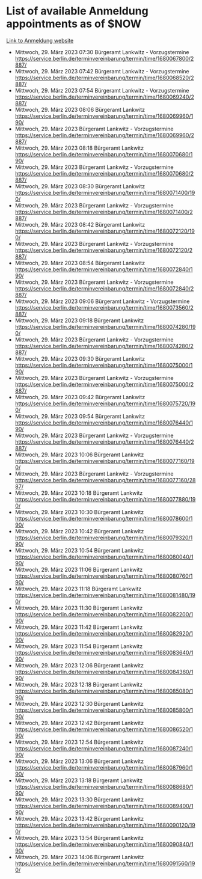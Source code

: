 # List of available Anmeldung appointments as of $NOW
[Link to Anmeldung website](https://service.berlin.de/terminvereinbarung/termin/tag.php?termin=1&anliegen[]=120686&dienstleisterlist=122210,122217,327316,122219,327312,122227,327314,122231,327346,122243,327348,122254,122252,329742,122260,329745,122262,329748,122271,327278,122273,327274,122277,327276,330436,122280,327294,122282,327290,122284,327292,122291,327270,122285,327266,122286,327264,122296,327268,150230,329760,122297,327286,122294,327284,122312,329763,122314,329775,122304,327330,122311,327334,122309,327332,317869,122281,327352,122279,329772,122283,122276,327324,122274,327326,122267,329766,122246,327318,122251,327320,122257,327322,122208,327298,122226,327300&herkunft=http%3A%2F%2Fservice.berlin.de%2Fdienstleistung%2F120686%2F)
- Mittwoch, 29. März 2023 07:30 Bürgeramt Lankwitz - Vorzugstermine https://service.berlin.de/terminvereinbarung/termin/time/1680067800/2887/
- Mittwoch, 29. März 2023 07:42 Bürgeramt Lankwitz - Vorzugstermine https://service.berlin.de/terminvereinbarung/termin/time/1680068520/2887/
- Mittwoch, 29. März 2023 07:54 Bürgeramt Lankwitz - Vorzugstermine https://service.berlin.de/terminvereinbarung/termin/time/1680069240/2887/
- Mittwoch, 29. März 2023 08:06 Bürgeramt Lankwitz https://service.berlin.de/terminvereinbarung/termin/time/1680069960/190/
- Mittwoch, 29. März 2023  Bürgeramt Lankwitz - Vorzugstermine https://service.berlin.de/terminvereinbarung/termin/time/1680069960/2887/
- Mittwoch, 29. März 2023 08:18 Bürgeramt Lankwitz https://service.berlin.de/terminvereinbarung/termin/time/1680070680/190/
- Mittwoch, 29. März 2023  Bürgeramt Lankwitz - Vorzugstermine https://service.berlin.de/terminvereinbarung/termin/time/1680070680/2887/
- Mittwoch, 29. März 2023 08:30 Bürgeramt Lankwitz https://service.berlin.de/terminvereinbarung/termin/time/1680071400/190/
- Mittwoch, 29. März 2023  Bürgeramt Lankwitz - Vorzugstermine https://service.berlin.de/terminvereinbarung/termin/time/1680071400/2887/
- Mittwoch, 29. März 2023 08:42 Bürgeramt Lankwitz https://service.berlin.de/terminvereinbarung/termin/time/1680072120/190/
- Mittwoch, 29. März 2023  Bürgeramt Lankwitz - Vorzugstermine https://service.berlin.de/terminvereinbarung/termin/time/1680072120/2887/
- Mittwoch, 29. März 2023 08:54 Bürgeramt Lankwitz https://service.berlin.de/terminvereinbarung/termin/time/1680072840/190/
- Mittwoch, 29. März 2023  Bürgeramt Lankwitz - Vorzugstermine https://service.berlin.de/terminvereinbarung/termin/time/1680072840/2887/
- Mittwoch, 29. März 2023 09:06 Bürgeramt Lankwitz - Vorzugstermine https://service.berlin.de/terminvereinbarung/termin/time/1680073560/2887/
- Mittwoch, 29. März 2023 09:18 Bürgeramt Lankwitz https://service.berlin.de/terminvereinbarung/termin/time/1680074280/190/
- Mittwoch, 29. März 2023  Bürgeramt Lankwitz - Vorzugstermine https://service.berlin.de/terminvereinbarung/termin/time/1680074280/2887/
- Mittwoch, 29. März 2023 09:30 Bürgeramt Lankwitz https://service.berlin.de/terminvereinbarung/termin/time/1680075000/190/
- Mittwoch, 29. März 2023  Bürgeramt Lankwitz - Vorzugstermine https://service.berlin.de/terminvereinbarung/termin/time/1680075000/2887/
- Mittwoch, 29. März 2023 09:42 Bürgeramt Lankwitz https://service.berlin.de/terminvereinbarung/termin/time/1680075720/190/
- Mittwoch, 29. März 2023 09:54 Bürgeramt Lankwitz https://service.berlin.de/terminvereinbarung/termin/time/1680076440/190/
- Mittwoch, 29. März 2023  Bürgeramt Lankwitz - Vorzugstermine https://service.berlin.de/terminvereinbarung/termin/time/1680076440/2887/
- Mittwoch, 29. März 2023 10:06 Bürgeramt Lankwitz https://service.berlin.de/terminvereinbarung/termin/time/1680077160/190/
- Mittwoch, 29. März 2023  Bürgeramt Lankwitz - Vorzugstermine https://service.berlin.de/terminvereinbarung/termin/time/1680077160/2887/
- Mittwoch, 29. März 2023 10:18 Bürgeramt Lankwitz https://service.berlin.de/terminvereinbarung/termin/time/1680077880/190/
- Mittwoch, 29. März 2023 10:30 Bürgeramt Lankwitz https://service.berlin.de/terminvereinbarung/termin/time/1680078600/190/
- Mittwoch, 29. März 2023 10:42 Bürgeramt Lankwitz https://service.berlin.de/terminvereinbarung/termin/time/1680079320/190/
- Mittwoch, 29. März 2023 10:54 Bürgeramt Lankwitz https://service.berlin.de/terminvereinbarung/termin/time/1680080040/190/
- Mittwoch, 29. März 2023 11:06 Bürgeramt Lankwitz https://service.berlin.de/terminvereinbarung/termin/time/1680080760/190/
- Mittwoch, 29. März 2023 11:18 Bürgeramt Lankwitz https://service.berlin.de/terminvereinbarung/termin/time/1680081480/190/
- Mittwoch, 29. März 2023 11:30 Bürgeramt Lankwitz https://service.berlin.de/terminvereinbarung/termin/time/1680082200/190/
- Mittwoch, 29. März 2023 11:42 Bürgeramt Lankwitz https://service.berlin.de/terminvereinbarung/termin/time/1680082920/190/
- Mittwoch, 29. März 2023 11:54 Bürgeramt Lankwitz https://service.berlin.de/terminvereinbarung/termin/time/1680083640/190/
- Mittwoch, 29. März 2023 12:06 Bürgeramt Lankwitz https://service.berlin.de/terminvereinbarung/termin/time/1680084360/190/
- Mittwoch, 29. März 2023 12:18 Bürgeramt Lankwitz https://service.berlin.de/terminvereinbarung/termin/time/1680085080/190/
- Mittwoch, 29. März 2023 12:30 Bürgeramt Lankwitz https://service.berlin.de/terminvereinbarung/termin/time/1680085800/190/
- Mittwoch, 29. März 2023 12:42 Bürgeramt Lankwitz https://service.berlin.de/terminvereinbarung/termin/time/1680086520/190/
- Mittwoch, 29. März 2023 12:54 Bürgeramt Lankwitz https://service.berlin.de/terminvereinbarung/termin/time/1680087240/190/
- Mittwoch, 29. März 2023 13:06 Bürgeramt Lankwitz https://service.berlin.de/terminvereinbarung/termin/time/1680087960/190/
- Mittwoch, 29. März 2023 13:18 Bürgeramt Lankwitz https://service.berlin.de/terminvereinbarung/termin/time/1680088680/190/
- Mittwoch, 29. März 2023 13:30 Bürgeramt Lankwitz https://service.berlin.de/terminvereinbarung/termin/time/1680089400/190/
- Mittwoch, 29. März 2023 13:42 Bürgeramt Lankwitz https://service.berlin.de/terminvereinbarung/termin/time/1680090120/190/
- Mittwoch, 29. März 2023 13:54 Bürgeramt Lankwitz https://service.berlin.de/terminvereinbarung/termin/time/1680090840/190/
- Mittwoch, 29. März 2023 14:06 Bürgeramt Lankwitz https://service.berlin.de/terminvereinbarung/termin/time/1680091560/190/

